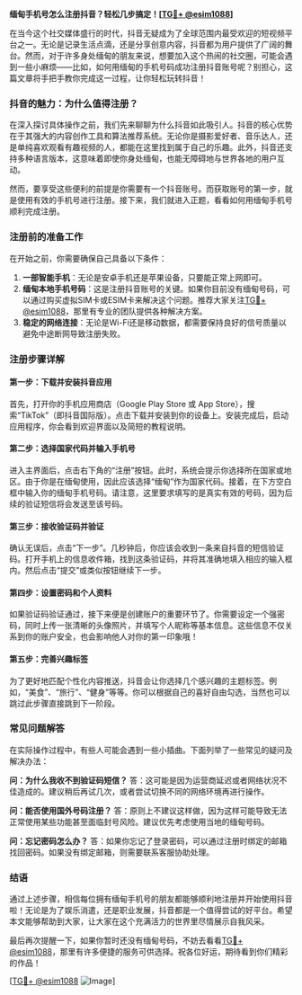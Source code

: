 **缅甸手机号怎么注册抖音？轻松几步搞定！[[TG💪+ @esim1088](https://t.me/s/esim1088)]**

在当今这个社交媒体盛行的时代，抖音无疑成为了全球范围内最受欢迎的短视频平台之一。无论是记录生活点滴，还是分享创意内容，抖音都为用户提供了广阔的舞台。然而，对于许多身处缅甸的朋友来说，想要加入这个热闹的社交圈，可能会遇到一些小麻烦——比如，如何用缅甸的手机号码成功注册抖音账号呢？别担心，这篇文章将手把手教你完成这一过程，让你轻松玩转抖音！

### 抖音的魅力：为什么值得注册？

在深入探讨具体操作之前，我们先来聊聊为什么抖音如此吸引人。抖音的核心优势在于其强大的内容创作工具和算法推荐系统。无论你是摄影爱好者、音乐达人，还是单纯喜欢观看有趣视频的人，都能在这里找到属于自己的乐趣。此外，抖音还支持多种语言版本，这意味着即使你身处缅甸，也能无障碍地与世界各地的用户互动。

然而，要享受这些便利的前提是你需要有一个抖音账号。而获取账号的第一步，就是使用有效的手机号进行注册。接下来，我们就进入正题，看看如何用缅甸手机号顺利完成注册。

### 注册前的准备工作

在开始之前，你需要确保自己具备以下条件：

1. **一部智能手机**：无论是安卓手机还是苹果设备，只要能正常上网即可。
2. **缅甸本地手机号码**：这是注册抖音账号的关键。如果你目前没有缅甸号码，可以通过购买虚拟SIM卡或ESIM卡来解决这个问题。推荐大家关注[TG💪+ @esim1088](https://t.me/s/esim1088)，那里有专业的团队提供各种解决方案。
3. **稳定的网络连接**：无论是Wi-Fi还是移动数据，都需要保持良好的信号质量以避免中途断网导致注册失败。

### 注册步骤详解

#### 第一步：下载并安装抖音应用

首先，打开你的手机应用商店（Google Play Store 或 App Store），搜索“TikTok”（即抖音国际版）。点击下载并安装到你的设备上。安装完成后，启动应用程序，你会看到欢迎界面以及简短的教程说明。

#### 第二步：选择国家代码并输入手机号

进入主界面后，点击右下角的“注册”按钮。此时，系统会提示你选择所在国家或地区。由于你是在缅甸使用，因此应该选择“缅甸”作为国家代码。接着，在下方空白框中输入你的缅甸手机号码。请注意，这里要求填写的是真实有效的号码，因为后续的验证短信将会发送至该号码。

#### 第三步：接收验证码并验证

确认无误后，点击“下一步”。几秒钟后，你应该会收到一条来自抖音的短信验证码。打开手机上的信息收件箱，找到这条验证码，并将其准确地填入相应的输入框内。然后点击“提交”或类似按钮继续下一步。

#### 第四步：设置密码和个人资料

如果验证码验证通过，接下来便是创建账户的重要环节了。你需要设定一个强密码，同时上传一张清晰的头像照片，并填写个人昵称等基本信息。这些信息不仅关系到你的账户安全，也会影响他人对你的第一印象哦！

#### 第五步：完善兴趣标签

为了更好地匹配个性化内容推送，抖音会让你选择几个感兴趣的主题标签。例如，“美食”、“旅行”、“健身”等等。你可以根据自己的喜好自由勾选，当然也可以跳过此步骤直接跳到下一阶段。

### 常见问题解答

在实际操作过程中，有些人可能会遇到一些小插曲。下面列举了一些常见的疑问及解决办法：

**问：为什么我收不到验证码短信？**
答：这可能是因为运营商延迟或者网络状况不佳造成的。建议稍后再试几次，或者尝试切换不同的网络环境再进行操作。

**问：能否使用国外号码注册？**
答：原则上不建议这样做，因为这样可能导致无法正常使用某些功能甚至面临封号风险。建议优先考虑使用当地的缅甸号码。

**问：忘记密码怎么办？**
答：如果你忘记了登录密码，可以通过注册时绑定的邮箱找回密码。如果没有绑定邮箱，则需要联系客服协助处理。

### 结语

通过上述步骤，相信每位拥有缅甸手机号的朋友都能够顺利地注册并开始使用抖音啦！无论是为了娱乐消遣，还是职业发展，抖音都是一个值得尝试的好平台。希望本文能够帮助到大家，让大家在这个充满活力的世界里尽情展示自我风采。

最后再次提醒一下，如果你暂时还没有缅甸号码，不妨去看看[TG💪+ @esim1088](https://t.me/s/esim1088)，那里有许多便捷的服务可供选择。祝各位好运，期待看到你们精彩的作品！

[[TG💪+ @esim1088](https://t.me/s/esim1088) ![Image](https://i.postimg.cc/4NQfJmqS/Snipaste-2025-05-13-00-14-12.png)]